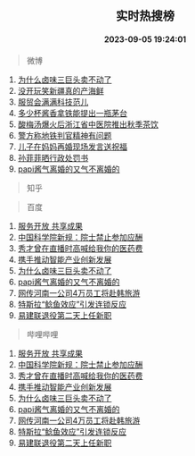 <div align="center"><h2>实时热搜榜</h2><h4>2023-09-05 19:24:01</h4></div>

> 微博  

1. [为什么卤味三巨头卖不动了](https://s.weibo.com/weibo?q=%23%E4%B8%BA%E4%BB%80%E4%B9%88%E5%8D%A4%E5%91%B3%E4%B8%89%E5%B7%A8%E5%A4%B4%E5%8D%96%E4%B8%8D%E5%8A%A8%E4%BA%86%23&t=31&band_rank=1&Refer=top)<br />
2. [没开玩笑新疆真的产海鲜](https://s.weibo.com/weibo?q=%23%E6%B2%A1%E5%BC%80%E7%8E%A9%E7%AC%91%E6%96%B0%E7%96%86%E7%9C%9F%E7%9A%84%E4%BA%A7%E6%B5%B7%E9%B2%9C%23&t=31&band_rank=2&Refer=top)<br />
3. [服贸会满满科技范儿](https://s.weibo.com/weibo?q=%23%E6%9C%8D%E8%B4%B8%E4%BC%9A%E6%BB%A1%E6%BB%A1%E7%A7%91%E6%8A%80%E8%8C%83%E5%84%BF%23&t=31&band_rank=3&Refer=top)<br />
4. [多少杯酱香拿铁能提出一瓶茅台](https://s.weibo.com/weibo?q=%E5%A4%9A%E5%B0%91%E6%9D%AF%E9%85%B1%E9%A6%99%E6%8B%BF%E9%93%81%E8%83%BD%E6%8F%90%E5%87%BA%E4%B8%80%E7%93%B6%E8%8C%85%E5%8F%B0&t=31&band_rank=4&Refer=top)<br />
5. [酸梅汤爆火后浙江省中医院推出秋季茶饮](https://s.weibo.com/weibo?q=%23%E9%85%B8%E6%A2%85%E6%B1%A4%E7%88%86%E7%81%AB%E5%90%8E%E6%B5%99%E6%B1%9F%E7%9C%81%E4%B8%AD%E5%8C%BB%E9%99%A2%E6%8E%A8%E5%87%BA%E7%A7%8B%E5%AD%A3%E8%8C%B6%E9%A5%AE%23&t=31&band_rank=5&Refer=top)<br />
6. [警方称地铁判官精神有问题](https://s.weibo.com/weibo?q=%23%E8%AD%A6%E6%96%B9%E7%A7%B0%E5%9C%B0%E9%93%81%E5%88%A4%E5%AE%98%E7%B2%BE%E7%A5%9E%E6%9C%89%E9%97%AE%E9%A2%98%23&t=31&band_rank=6&Refer=top)<br />
7. [儿子在妈妈再婚现场发言送祝福](https://s.weibo.com/weibo?q=%23%E5%84%BF%E5%AD%90%E5%9C%A8%E5%A6%88%E5%A6%88%E5%86%8D%E5%A9%9A%E7%8E%B0%E5%9C%BA%E5%8F%91%E8%A8%80%E9%80%81%E7%A5%9D%E7%A6%8F%23&t=31&band_rank=7&Refer=top)<br />
8. [孙菲菲晒行政处罚书](https://s.weibo.com/weibo?q=%23%E5%AD%99%E8%8F%B2%E8%8F%B2%E6%99%92%E8%A1%8C%E6%94%BF%E5%A4%84%E7%BD%9A%E4%B9%A6%23&t=31&band_rank=8&Refer=top)<br />
9. [papi酱气离婚的又气不离婚的](https://s.weibo.com/weibo?q=%23papi%E9%85%B1%E6%B0%94%E7%A6%BB%E5%A9%9A%E7%9A%84%E5%8F%88%E6%B0%94%E4%B8%8D%E7%A6%BB%E5%A9%9A%E7%9A%84%23&t=31&band_rank=9&Refer=top)<br />

> 知乎  


> 百度  

1. [服务开放 共享成果](https://www.baidu.com/s?wd=%E6%9C%8D%E5%8A%A1%E5%BC%80%E6%94%BE+%E5%85%B1%E4%BA%AB%E6%88%90%E6%9E%9C&sa=fyb_news&rsv_dl=fyb_news)<br />
2. [中国科学院新规：院士禁止参加应酬](https://www.baidu.com/s?wd=%E4%B8%AD%E5%9B%BD%E7%A7%91%E5%AD%A6%E9%99%A2%E6%96%B0%E8%A7%84%EF%BC%9A%E9%99%A2%E5%A3%AB%E7%A6%81%E6%AD%A2%E5%8F%82%E5%8A%A0%E5%BA%94%E9%85%AC&sa=fyb_news&rsv_dl=fyb_news)<br />
3. [秀才曾在直播时高喊给我你的医药费](https://www.baidu.com/s?wd=%E7%A7%80%E6%89%8D%E6%9B%BE%E5%9C%A8%E7%9B%B4%E6%92%AD%E6%97%B6%E9%AB%98%E5%96%8A%E7%BB%99%E6%88%91%E4%BD%A0%E7%9A%84%E5%8C%BB%E8%8D%AF%E8%B4%B9&sa=fyb_news&rsv_dl=fyb_news)<br />
4. [携手推动智能产业创新发展](https://www.baidu.com/s?wd=%E6%90%BA%E6%89%8B%E6%8E%A8%E5%8A%A8%E6%99%BA%E8%83%BD%E4%BA%A7%E4%B8%9A%E5%88%9B%E6%96%B0%E5%8F%91%E5%B1%95&sa=fyb_news&rsv_dl=fyb_news)<br />
5. [为什么卤味三巨头卖不动了](https://www.baidu.com/s?wd=%E4%B8%BA%E4%BB%80%E4%B9%88%E5%8D%A4%E5%91%B3%E4%B8%89%E5%B7%A8%E5%A4%B4%E5%8D%96%E4%B8%8D%E5%8A%A8%E4%BA%86&sa=fyb_news&rsv_dl=fyb_news)<br />
6. [papi酱气离婚的又气不离婚的](https://www.baidu.com/s?wd=papi%E9%85%B1%E6%B0%94%E7%A6%BB%E5%A9%9A%E7%9A%84%E5%8F%88%E6%B0%94%E4%B8%8D%E7%A6%BB%E5%A9%9A%E7%9A%84&sa=fyb_news&rsv_dl=fyb_news)<br />
7. [网传河南一公司4万员工将赴韩旅游](https://www.baidu.com/s?wd=%E7%BD%91%E4%BC%A0%E6%B2%B3%E5%8D%97%E4%B8%80%E5%85%AC%E5%8F%B84%E4%B8%87%E5%91%98%E5%B7%A5%E5%B0%86%E8%B5%B4%E9%9F%A9%E6%97%85%E6%B8%B8&sa=fyb_news&rsv_dl=fyb_news)<br />
8. [特斯拉“鲶鱼效应”引发连锁反应](https://www.baidu.com/s?wd=%E7%89%B9%E6%96%AF%E6%8B%89%E2%80%9C%E9%B2%B6%E9%B1%BC%E6%95%88%E5%BA%94%E2%80%9D%E5%BC%95%E5%8F%91%E8%BF%9E%E9%94%81%E5%8F%8D%E5%BA%94&sa=fyb_news&rsv_dl=fyb_news)<br />
9. [易建联退役第二天上任新职](https://www.baidu.com/s?wd=%E6%98%93%E5%BB%BA%E8%81%94%E9%80%80%E5%BD%B9%E7%AC%AC%E4%BA%8C%E5%A4%A9%E4%B8%8A%E4%BB%BB%E6%96%B0%E8%81%8C&sa=fyb_news&rsv_dl=fyb_news)<br />

> 哔哩哔哩  

1. [服务开放 共享成果](https://www.baidu.com/s?wd=%E6%9C%8D%E5%8A%A1%E5%BC%80%E6%94%BE+%E5%85%B1%E4%BA%AB%E6%88%90%E6%9E%9C&sa=fyb_news&rsv_dl=fyb_news)<br />
2. [中国科学院新规：院士禁止参加应酬](https://www.baidu.com/s?wd=%E4%B8%AD%E5%9B%BD%E7%A7%91%E5%AD%A6%E9%99%A2%E6%96%B0%E8%A7%84%EF%BC%9A%E9%99%A2%E5%A3%AB%E7%A6%81%E6%AD%A2%E5%8F%82%E5%8A%A0%E5%BA%94%E9%85%AC&sa=fyb_news&rsv_dl=fyb_news)<br />
3. [秀才曾在直播时高喊给我你的医药费](https://www.baidu.com/s?wd=%E7%A7%80%E6%89%8D%E6%9B%BE%E5%9C%A8%E7%9B%B4%E6%92%AD%E6%97%B6%E9%AB%98%E5%96%8A%E7%BB%99%E6%88%91%E4%BD%A0%E7%9A%84%E5%8C%BB%E8%8D%AF%E8%B4%B9&sa=fyb_news&rsv_dl=fyb_news)<br />
4. [携手推动智能产业创新发展](https://www.baidu.com/s?wd=%E6%90%BA%E6%89%8B%E6%8E%A8%E5%8A%A8%E6%99%BA%E8%83%BD%E4%BA%A7%E4%B8%9A%E5%88%9B%E6%96%B0%E5%8F%91%E5%B1%95&sa=fyb_news&rsv_dl=fyb_news)<br />
5. [为什么卤味三巨头卖不动了](https://www.baidu.com/s?wd=%E4%B8%BA%E4%BB%80%E4%B9%88%E5%8D%A4%E5%91%B3%E4%B8%89%E5%B7%A8%E5%A4%B4%E5%8D%96%E4%B8%8D%E5%8A%A8%E4%BA%86&sa=fyb_news&rsv_dl=fyb_news)<br />
6. [papi酱气离婚的又气不离婚的](https://www.baidu.com/s?wd=papi%E9%85%B1%E6%B0%94%E7%A6%BB%E5%A9%9A%E7%9A%84%E5%8F%88%E6%B0%94%E4%B8%8D%E7%A6%BB%E5%A9%9A%E7%9A%84&sa=fyb_news&rsv_dl=fyb_news)<br />
7. [网传河南一公司4万员工将赴韩旅游](https://www.baidu.com/s?wd=%E7%BD%91%E4%BC%A0%E6%B2%B3%E5%8D%97%E4%B8%80%E5%85%AC%E5%8F%B84%E4%B8%87%E5%91%98%E5%B7%A5%E5%B0%86%E8%B5%B4%E9%9F%A9%E6%97%85%E6%B8%B8&sa=fyb_news&rsv_dl=fyb_news)<br />
8. [特斯拉“鲶鱼效应”引发连锁反应](https://www.baidu.com/s?wd=%E7%89%B9%E6%96%AF%E6%8B%89%E2%80%9C%E9%B2%B6%E9%B1%BC%E6%95%88%E5%BA%94%E2%80%9D%E5%BC%95%E5%8F%91%E8%BF%9E%E9%94%81%E5%8F%8D%E5%BA%94&sa=fyb_news&rsv_dl=fyb_news)<br />
9. [易建联退役第二天上任新职](https://www.baidu.com/s?wd=%E6%98%93%E5%BB%BA%E8%81%94%E9%80%80%E5%BD%B9%E7%AC%AC%E4%BA%8C%E5%A4%A9%E4%B8%8A%E4%BB%BB%E6%96%B0%E8%81%8C&sa=fyb_news&rsv_dl=fyb_news)<br />
